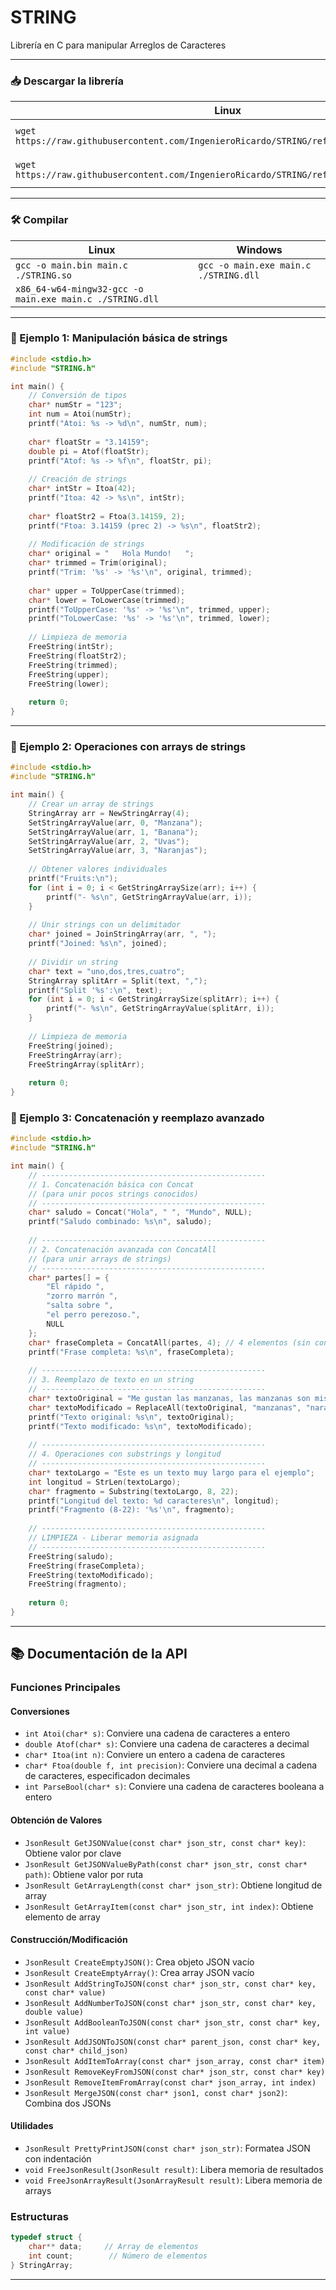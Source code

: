 # STRING

Librería en C para manipular Arreglos de Caracteres

---

### 📥 Descargar la librería

| Linux | Windows |
| --- | --- |
| `wget https://raw.githubusercontent.com/IngenieroRicardo/STRING/refs/heads/main/STRING.so` | `Invoke-WebRequest https://raw.githubusercontent.com/IngenieroRicardo/STRING/refs/heads/main/STRING.dll -OutFile ./STRING.dll` |
| `wget https://raw.githubusercontent.com/IngenieroRicardo/STRING/refs/heads/main/STRING.h` | `Invoke-WebRequest https://raw.githubusercontent.com/IngenieroRicardo/STRING/refs/heads/main/STRING.h -OutFile ./STRING.h` |

---

### 🛠️ Compilar

| Linux | Windows |
| --- | --- |
| `gcc -o main.bin main.c ./STRING.so` | `gcc -o main.exe main.c ./STRING.dll` |
| `x86_64-w64-mingw32-gcc -o main.exe main.c ./STRING.dll` |  |

---

### 🧪 Ejemplo 1: Manipulación básica de strings

```C
#include <stdio.h>
#include "STRING.h"

int main() {
    // Conversión de tipos
    char* numStr = "123";
    int num = Atoi(numStr);
    printf("Atoi: %s -> %d\n", numStr, num);
    
    char* floatStr = "3.14159";
    double pi = Atof(floatStr);
    printf("Atof: %s -> %f\n", floatStr, pi);
    
    // Creación de strings
    char* intStr = Itoa(42);
    printf("Itoa: 42 -> %s\n", intStr);
    
    char* floatStr2 = Ftoa(3.14159, 2);
    printf("Ftoa: 3.14159 (prec 2) -> %s\n", floatStr2);
    
    // Modificación de strings
    char* original = "   Hola Mundo!   ";
    char* trimmed = Trim(original);
    printf("Trim: '%s' -> '%s'\n", original, trimmed);
    
    char* upper = ToUpperCase(trimmed);
    char* lower = ToLowerCase(trimmed);
    printf("ToUpperCase: '%s' -> '%s'\n", trimmed, upper);
    printf("ToLowerCase: '%s' -> '%s'\n", trimmed, lower);
    
    // Limpieza de memoria
    FreeString(intStr);
    FreeString(floatStr2);
    FreeString(trimmed);
    FreeString(upper);
    FreeString(lower);
    
    return 0;
}
```

---

### 🧪 Ejemplo 2: Operaciones con arrays de strings

```C
#include <stdio.h>
#include "STRING.h"

int main() {
    // Crear un array de strings
    StringArray arr = NewStringArray(4);
    SetStringArrayValue(arr, 0, "Manzana");
    SetStringArrayValue(arr, 1, "Banana");
    SetStringArrayValue(arr, 2, "Uvas");
    SetStringArrayValue(arr, 3, "Naranjas");
    
    // Obtener valores individuales
    printf("Fruits:\n");
    for (int i = 0; i < GetStringArraySize(arr); i++) {
        printf("- %s\n", GetStringArrayValue(arr, i));
    }
    
    // Unir strings con un delimitador
    char* joined = JoinStringArray(arr, ", ");
    printf("Joined: %s\n", joined);
    
    // Dividir un string
    char* text = "uno,dos,tres,cuatro";
    StringArray splitArr = Split(text, ",");
    printf("Split '%s':\n", text);
    for (int i = 0; i < GetStringArraySize(splitArr); i++) {
        printf("- %s\n", GetStringArrayValue(splitArr, i));
    }
    
    // Limpieza de memoria
    FreeString(joined);
    FreeStringArray(arr);
    FreeStringArray(splitArr);
    
    return 0;
}
```

### 🧪 Ejemplo 3: Concatenación y reemplazo avanzado

```C
#include <stdio.h>
#include "STRING.h"

int main() {
    // --------------------------------------------------
    // 1. Concatenación básica con Concat
    // (para unir pocos strings conocidos)
    // --------------------------------------------------
    char* saludo = Concat("Hola", " ", "Mundo", NULL);
    printf("Saludo combinado: %s\n", saludo);
    
    // --------------------------------------------------
    // 2. Concatenación avanzada con ConcatAll 
    // (para unir arrays de strings)
    // --------------------------------------------------
    char* partes[] = {
        "El rápido ", 
        "zorro marrón ", 
        "salta sobre ", 
        "el perro perezoso.", 
        NULL
    };
    char* fraseCompleta = ConcatAll(partes, 4); // 4 elementos (sin contar NULL)
    printf("Frase completa: %s\n", fraseCompleta);
    
    // --------------------------------------------------
    // 3. Reemplazo de texto en un string
    // --------------------------------------------------
    char* textoOriginal = "Me gustan las manzanas, las manzanas son mis favoritas.";
    char* textoModificado = ReplaceAll(textoOriginal, "manzanas", "naranjas");
    printf("Texto original: %s\n", textoOriginal);
    printf("Texto modificado: %s\n", textoModificado);
    
    // --------------------------------------------------
    // 4. Operaciones con substrings y longitud
    // --------------------------------------------------
    char* textoLargo = "Este es un texto muy largo para el ejemplo";
    int longitud = StrLen(textoLargo);
    char* fragmento = Substring(textoLargo, 8, 22);
    printf("Longitud del texto: %d caracteres\n", longitud);
    printf("Fragmento (8-22): '%s'\n", fragmento);
    
    // --------------------------------------------------
    // LIMPIEZA - Liberar memoria asignada
    // --------------------------------------------------
    FreeString(saludo);
    FreeString(fraseCompleta);
    FreeString(textoModificado);
    FreeString(fragmento);
    
    return 0;
}
```


---


## 📚 Documentación de la API

### Funciones Principales

#### Conversiones
- `int Atoi(char* s)`: Conviere una cadena de caracteres a entero
- `double Atof(char* s)`: Conviere una cadena de caracteres a decimal
- `char* Itoa(int n)`: Conviere un entero a cadena de caracteres
- `char* Ftoa(double f, int precision)`: Conviere una decimal a cadena de caracteres, especificadon decimales
- `int ParseBool(char* s)`: Conviere una cadena de caracteres booleana a entero

#### Obtención de Valores
- `JsonResult GetJSONValue(const char* json_str, const char* key)`: Obtiene valor por clave
- `JsonResult GetJSONValueByPath(const char* json_str, const char* path)`: Obtiene valor por ruta
- `JsonResult GetArrayLength(const char* json_str)`: Obtiene longitud de array
- `JsonResult GetArrayItem(const char* json_str, int index)`: Obtiene elemento de array

#### Construcción/Modificación
- `JsonResult CreateEmptyJSON()`: Crea objeto JSON vacío
- `JsonResult CreateEmptyArray()`: Crea array JSON vacío
- `JsonResult AddStringToJSON(const char* json_str, const char* key, const char* value)`
- `JsonResult AddNumberToJSON(const char* json_str, const char* key, double value)`
- `JsonResult AddBooleanToJSON(const char* json_str, const char* key, int value)`
- `JsonResult AddJSONToJSON(const char* parent_json, const char* key, const char* child_json)`
- `JsonResult AddItemToArray(const char* json_array, const char* item)`
- `JsonResult RemoveKeyFromJSON(const char* json_str, const char* key)`
- `JsonResult RemoveItemFromArray(const char* json_array, int index)`
- `JsonResult MergeJSON(const char* json1, const char* json2)`: Combina dos JSONs

#### Utilidades
- `JsonResult PrettyPrintJSON(const char* json_str)`: Formatea JSON con indentación
- `void FreeJsonResult(JsonResult result)`: Libera memoria de resultados
- `void FreeJsonArrayResult(JsonArrayResult result)`: Libera memoria de arrays

### Estructuras
```c
typedef struct {
    char** data;     // Array de elementos
    int count;        // Número de elementos
} StringArray;
```

---
